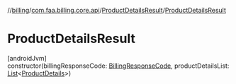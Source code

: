 //[billing](../../../index.md)/[com.faa.billing.core.api](../index.md)/[ProductDetailsResult](index.md)/[ProductDetailsResult](-product-details-result.md)

# ProductDetailsResult

[androidJvm]\
constructor(billingResponseCode: [BillingResponseCode](../-billing-response-code/index.md), productDetailsList: [List](https://kotlinlang.org/api/latest/jvm/stdlib/kotlin.collections/-list/index.html)&lt;[ProductDetails](../-product-details/index.md)&gt;)
